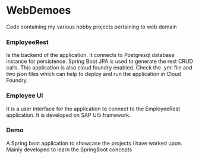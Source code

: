 # WebDemoes
Code containing my various hobby projects pertaining to web domain

### EmployeeRest

Is the backend of the application. It connects to Postgresql database instance for persistence. Spring Boot JPA is used to generate
the rest CRUD calls. This application is also cloud foundry enabled. Check the .yml file and two json files which can help 
to deploy and run the application in Cloud Foundry.

### Employee UI

It is a user interface for the application to connect to the EmployeeRest application. It is developed on SAP UI5 framework.

### Demo

A Spring boot application to showcase the projects i have worked upon.
Mainly developed to learn the SpringBoot concepts
